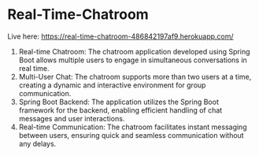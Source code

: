 # Real-Time-Chatroom

Live here: https://real-time-chatroom-486842197af9.herokuapp.com/

1. Real-time Chatroom: The chatroom application developed using Spring Boot allows multiple users to engage in simultaneous conversations in real time.
2. Multi-User Chat: The chatroom supports more than two users at a time, creating a dynamic and interactive environment for group communication.
3. Spring Boot Backend: The application utilizes the Spring Boot framework for the backend, enabling efficient handling of chat messages and user interactions.
4. Real-time Communication: The chatroom facilitates instant messaging between users, ensuring quick and seamless communication without any delays.
